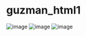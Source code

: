 # guzman_html1
![image](https://github.com/user-attachments/assets/091bb31f-a159-4720-aac3-b8c86a641ada)
![image](https://github.com/user-attachments/assets/031decf0-d91d-4054-bedf-8e08120caca6)
![image](https://github.com/user-attachments/assets/8f3bbf8c-12a8-4dc3-ba1b-030bebb47598)
